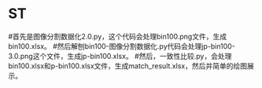 # ST
#首先是图像分割数据化2.0.py，这个代码会处理bin100.png文件，生成bin100.xlsx。
#然后解刨bin100-图像分割数据化.py代码会处理jp-bin100-3.0.png这个文件，生成jp-bin100.xlsx。
#然后，一致性比较.py，会处理bin100.xlsx和p-bin100.xlsx文件，生成match_result.xlsx，然后并简单的绘图展示。
